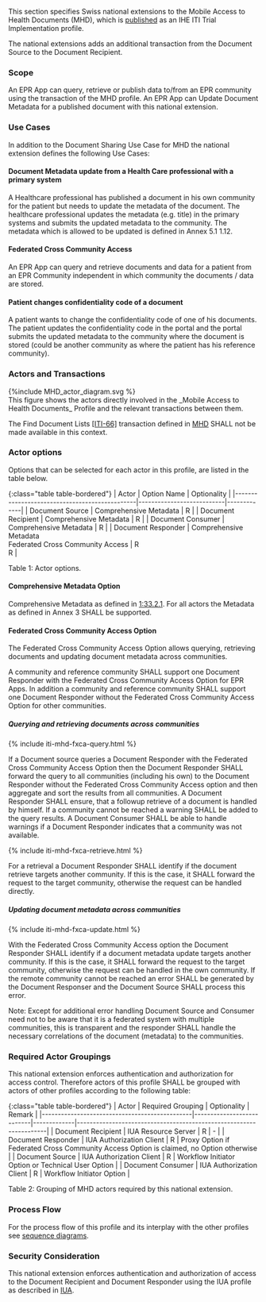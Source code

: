 This section specifies Swiss national extensions to the Mobile Access to Health Documents (MHD), which is [published](https://profiles.ihe.net/ITI/MHD/index.html) as an IHE ITI Trial Implementation profile.

The national extensions adds an additional transaction from the Document Source to the Document Recipient. 

### Scope  
An EPR App can query, retrieve or publish data to/from an EPR community using the transaction of the MHD profile. 
An EPR App can Update Document Metadata for a published document with this national extension.  

###	Use Cases  
In addition to the Document Sharing Use Case for MHD the national extension defines the following Use Cases:

#### Document Metadata update from a Health Care professional with a primary system
A Healthcare professional has published a document in his own community for the patient but needs to update the metadata of the document. 
The healthcare professional updates the metadata (e.g. title) in the primary systems and submits the updated metadata to the community. The
metadata which is allowed to be updated is defined in Annex 5.1 1.12.

#### Federated Cross Community Access
An EPR App can query and retrieve documents and data for a patient from an EPR Community independent in which community the documents / data are stored.

#### Patient changes confidentiality code of a document
A patient wants to change the confidentiality code of one of his documents. The patient updates the confidentiality code in the portal and the portal submits the updated metadata to the community where the document is stored (could be another community as where the patient has his reference community). 

###	Actors and Transactions  

<div>
{%include MHD_actor_diagram.svg %}
</div>
This figure shows the actors directly involved in the _Mobile Access to Health Documents_ Profile and the relevant 
transactions between them.

The Find Document Lists [[ITI-66]](https://profiles.ihe.net/ITI/MHD/ITI-66.html) transaction defined in [MHD](https://profiles.ihe.net/ITI/MHD/index.html) SHALL not be made available in this context.

### Actor options  

Options that can be selected for each actor in this profile, are listed in the table below. 

{:class="table table-bordered"}
| Actor                                         | Option Name         | Optionality  |
|-----------------------------------------------|---------------------------|-------------|
| Document Source                               | Comprehensive Metadata   | R      |
| Document Recipient                            | Comprehensive Metadata                                      | R  |
| Document Consumer                             | Comprehensive Metadata   | R  |
| Document Responder                            | Comprehensive Metadata <br />Federated Cross Community Access  | R<br /> R  |

<figcaption ID="1">Table 1: Actor options.</figcaption>


#### Comprehensive Metadata Option

Comprehensive Metadata as defined in [1:33.2.1](https://profiles.ihe.net/ITI/MHD/1332_actor_options.html#13321-comprehensive-metadata-option). For all actors the Metadata as defined in Annex 3 SHALL be supported.

#### Federated Cross Community Access Option

The Federated Cross Community Access Option allows querying, retrieving documents and updating document metadata across communities. 

A community and reference community SHALL support one Document Responder with the Federated Cross Community Access Option for EPR Apps.
In addition a community and reference community SHALL support one Document Responder without the Federated Cross Community Access Option for other communities.

##### Querying and retrieving documents across communities

{% include iti-mhd-fxca-query.html %}

If a Document source queries a Document Responder with the Federated Cross Community Access Option then the Document Responder SHALL forward the query to all communities (including his own) to the Document Responder without the Federated Cross Community Access option and then aggregate and sort the results from all communities. A Document Responder SHALL ensure, that a followup retrieve of a document is handled by himself. If a community cannot be reached a warning SHALL be added to the query results. A Document Consumer SHALL be able to handle warnings if a Document Responder indicates that a community was not available.

{% include iti-mhd-fxca-retrieve.html %}

For a retrieval a Document Responder SHALL identify if the document retrieve targets another community. If this is the case, it SHALL forward the request to the target community, otherwise the request can be handled directly.

##### Updating document metadata across communities

{% include iti-mhd-fxca-update.html %}

With the Federated Cross Community Access option the Document Responder SHALL identify if a document metadata update targets another community. If this is the case, it SHALL forward the request to the target community, otherwise the request can be handled in the own community. If the remote community cannot be reached an error SHALL be generated by the Document Responser and the Document Source SHALL process this error.

 Note: Except for additional error handling Document Source and Consumer need not to be aware that it is a federated system with multiple communities, this is transparent and the responder SHALL handle the necessary correlations of the document (metadata) to the communities.
   
### Required Actor Groupings  
This national extension enforces authentication and authorization for access control. Therefore actors of this profile SHALL be grouped with actors of other profiles according to the following table: 


{:class="table table-bordered"}
| Actor                                         | Required Grouping         | Optionality | Remark                                                             |
|-----------------------------------------------|---------------------------|-------------|--------------------------------------------------------------------|
| Document Recipient                            | IUA Resource Server       | R           | -                                                                  |
| Document Responder                            | IUA Authorization Client  | R           | Proxy Option if Federated Cross Community Access Option is claimed, no Option otherwise        |
| Document Source                               | IUA Authorization Client  | R           | Workflow Initiator Option or Technical User Option                 |
| Document Consumer                             | IUA Authorization Client  | R           | Workflow Initiator Option                                          |

<figcaption ID="2">Table 2: Grouping of MHD actors required by this national extension.</figcaption>

###	Process Flow
For the process flow of this profile and its interplay with the other profiles see [sequence diagrams](sequencediagrams.html). 

### Security Consideration
This national extension enforces authentication and authorization of access to the Document Recipient and Document Responder using the  IUA profile as described in [IUA](iti-71.html#expected-actions-1).
